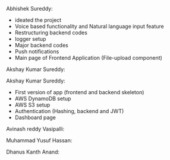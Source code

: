 Abhishek Sureddy: 
- ideated the project
- Voice based functionality and Natural language input feature
- Restructuring backend codes
- logger setup
- Major backend codes
- Push notifications
- Main page of Frontend Application (File-upload component)

Akshay Kumar Sureddy:

Akshay Kumar Sureddy: 
- First version of app (frontend and backend skeleton)
- AWS DynamoDB setup
- AWS S3 setup
- Authentication (Hashing, backend and JWT)
- Dashboard page

Avinash reddy Vasipalli:

Muhammad Yusuf Hassan:

Dhanus Kanth Anand:
